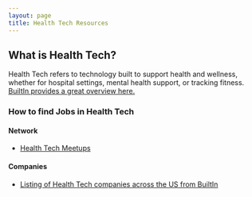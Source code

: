 ```yaml
---
layout: page
title: Health Tech Resources
---
```


## What is Health Tech?
Health Tech refers to technology built to support health and wellness, whether for hospital settings, mental health support, or tracking fitness. [BuiltIn provides a great overview here.](https://builtin.com/healthcare-technology)

### How to find Jobs in Health Tech

#### Network

* [Health Tech Meetups](https://www.meetup.com/topics/healthtech/)

#### Companies

* [Listing of Health Tech companies across the US from BuiltIn](https://builtin.com/companies/type/healthtech-companies)


